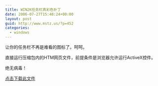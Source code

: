 ```yaml
---
title: WIN2K任务栏真彩色补丁
date: 2006-07-27T15:48:24+00:00
layout: post
guid: http://www.mstz.us/?p=452
categories:
  - windows
---
```


让你的任务栏不再是难看的图标了。呵呵。

直接运行压缩包内的HTM网页文件，前提条件是浏览器允许运行ActiveX控件。

绝无病毒！

[点击下载此文件](attachments/month_0607/g2006726234811.zip)